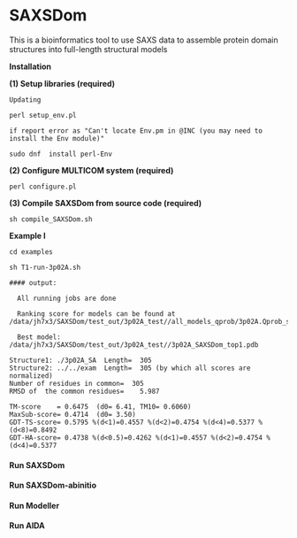 # SAXSDom
This is a bioinformatics tool to use SAXS data to assemble protein domain structures into full-length structural models


**Installation**

**(1) Setup libraries (required)**

```
Updating

perl setup_env.pl

if report error as "Can't locate Env.pm in @INC (you may need to install the Env module)"

sudo dnf  install perl-Env
```
**(2) Configure MULTICOM system (required)**
```
perl configure.pl
```


**(3) Compile SAXSDom from source code (required)**
```
sh compile_SAXSDom.sh

```

**Example I**
```
cd examples

sh T1-run-3p02A.sh

#### output:

  All running jobs are done

  Ranking score for models can be found at /data/jh7x3/SAXSDom/test_out/3p02A_test//all_models_qprob/3p02A.Qprob_score

  Best model: /data/jh7x3/SAXSDom/test_out/3p02A_test//3p02A_SAXSDom_top1.pdb

Structure1: ./3p02A_SA  Length=  305
Structure2: ../../exam  Length=  305 (by which all scores are normalized)
Number of residues in common=  305
RMSD of  the common residues=    5.987

TM-score    = 0.6475  (d0= 6.41, TM10= 0.6060)
MaxSub-score= 0.4714  (d0= 3.50)
GDT-TS-score= 0.5795 %(d<1)=0.4557 %(d<2)=0.4754 %(d<4)=0.5377 %(d<8)=0.8492
GDT-HA-score= 0.4738 %(d<0.5)=0.4262 %(d<1)=0.4557 %(d<2)=0.4754 %(d<4)=0.5377
```



<h4> Run SAXSDom </h4>

<h4> Run SAXSDom-abinitio </h4>

<h4> Run Modeller </h4>

<h4> Run AIDA </h4>
